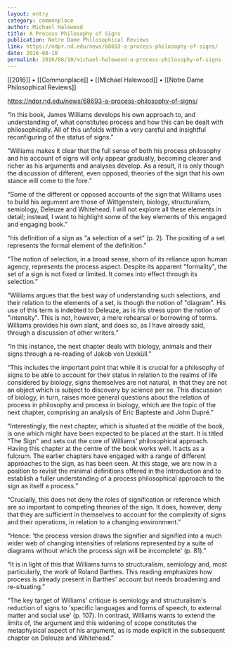```yaml
---
layout: entry
category: commonplace
author: Michael Halewood
title: A Process Philosophy of Signs
publication: Notre Dame Philosophical Reviews
link: https://ndpr.nd.edu/news/68693-a-process-philosophy-of-signs/
date: 2016-08-10
permalink: 2016/08/10/michael-halewood-a-process-philosophy-of-signs
---
```


[[2016]] • [[Commonplace]] • [[Michael Halewood]] • [[Notre Dame Philosophical Reviews]]

https://ndpr.nd.edu/news/68693-a-process-philosophy-of-signs/

“In this book, James Williams develops his own approach to, and understanding of, what constitutes process and how this can be dealt with philosophically. All of this unfolds within a very careful and insightful reconfiguring of the status of signs.”

“Williams makes it clear that the full sense of both his process philosophy and his account of signs will only appear gradually, becoming clearer and richer as his arguments and analyses develop. As a result, it is only though the discussion of different, even opposed, theories of the sign that his own stance will come to the fore.”

“Some of the different or opposed accounts of the sign that Williams uses to build his argument are those of Wittgenstein, biology, structuralism, semiology, Deleuze and Whitehead. I will not explore all these elements in detail; instead, I want to highlight some of the key elements of this engaged and engaging book.”

“his definition of a sign as "a selection of a set" (p. 2). The positing of a set represents the formal element of the definition.”

“The notion of selection, in a broad sense, shorn of its reliance upon human agency, represents the process aspect. Despite its apparent "formality", the set of a sign is not fixed or limited. It comes into effect through its selection.”

“Williams argues that the best way of understanding such selections, and their relation to the elements of a set, is though the notion of "diagram". His use of this term is indebted to Deleuze, as is his stress upon the notion of "intensity". This is not, however, a mere rehearsal or borrowing of terms. Williams provides his own slant, and does so, as I have already said, through a discussion of other writers.”

“In this instance, the next chapter deals with biology, animals and their signs through a re-reading of Jakob von Uexküll.”

“This includes the important point that while it is crucial for a philosophy of signs to be able to account for their status in relation to the realms of life considered by biology, signs themselves are not natural, in that they are not an object which is subject to discovery by science per se. This discussion of biology, in turn, raises more general questions about the relation of process in philosophy and process in biology, which are the topic of the next chapter, comprising an analysis of Eric Bapteste and John Dupré.”

“Interestingly, the next chapter, which is situated at the middle of the book, is one which might have been expected to be placed at the start. It is titled "The Sign" and sets out the core of Williams' philosophical approach. Having this chapter at the centre of the book works well. It acts as a fulcrum. The earlier chapters have engaged with a range of different approaches to the sign, as has been seen. At this stage, we are now in a position to revisit the minimal definitions offered in the Introduction and to establish a fuller understanding of a process philosophical approach to the sign as itself a process.”

“Crucially, this does not deny the roles of signification or reference which are so important to competing theories of the sign. It does, however, deny that they are sufficient in themselves to account for the complexity of signs and their operations, in relation to a changing environment.”

“Hence: 'the process version draws the signifier and signified into a much wider web of changing intensities of relations represented by a suite of diagrams without which the process sign will be incomplete' (p. 81).”

“It is in light of this that Williams turns to structuralism, semiology and, most particularly, the work of Roland Barthes. This reading emphasizes how process is already present in Barthes' account but needs broadening and re-situating.”

“The key target of Williams' critique is semiology and structuralism's reduction of signs to 'specific languages and forms of speech, to external matter and social use' (p. 107). In contrast, Williams wants to extend the limits of, the argument and this widening of scope constitutes the metaphysical aspect of his argument, as is made explicit in the subsequent chapter on Deleuze and Whitehead.”
